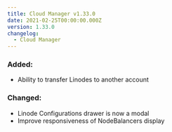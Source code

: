 ```yaml
---
title: Cloud Manager v1.33.0
date: 2021-02-25T00:00:00.000Z
version: 1.33.0
changelog:
  - Cloud Manager
---
```


### Added:

- Ability to transfer Linodes to another account

### Changed:

- Linode Configurations drawer is now a modal
- Improve responsiveness of NodeBalancers display

